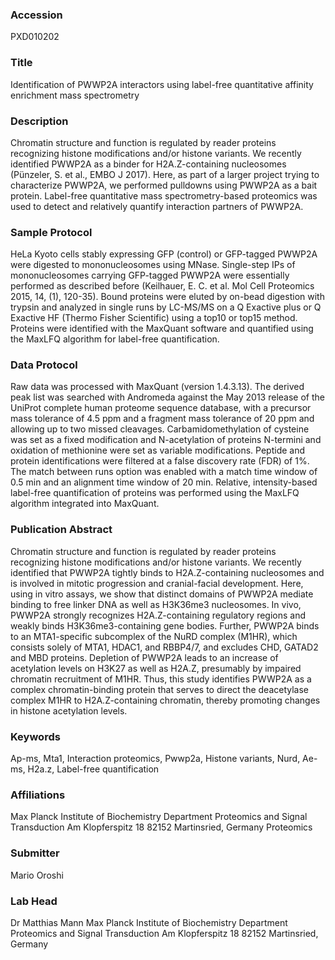 ### Accession
PXD010202

### Title
Identification of PWWP2A interactors using label-free quantitative affinity enrichment mass spectrometry

### Description
Chromatin structure and function is regulated by reader proteins recognizing histone modifications and/or histone variants. We recently identified PWWP2A as a binder for H2A.Z-containing nucleosomes (Pünzeler, S. et al., EMBO J 2017). Here, as part of a larger project trying to characterize PWWP2A, we performed pulldowns using PWWP2A as a bait protein. Label-free quantitative mass spectrometry-based proteomics was used to detect and relatively quantify interaction partners of PWWP2A.

### Sample Protocol
HeLa Kyoto cells stably expressing GFP (control) or GFP-tagged PWWP2A were digested to mononucleosomes using MNase. Single-step IPs of mononucleosomes carrying GFP-tagged PWWP2A were essentially performed as described before (Keilhauer, E. C. et al. Mol Cell Proteomics 2015, 14, (1), 120-35). Bound proteins were eluted by on-bead digestion with trypsin and analyzed in single runs by LC-MS/MS on a Q Exactive plus or Q Exactive HF (Thermo Fisher Scientific) using a top10 or top15 method. Proteins were identified with the MaxQuant software and quantified using the MaxLFQ algorithm for label-free quantification.

### Data Protocol
Raw data was processed with MaxQuant (version 1.4.3.13). The derived peak list was searched with Andromeda against the May 2013 release of the UniProt complete human proteome sequence database, with a precursor mass tolerance of 4.5 ppm and a fragment mass tolerance of 20 ppm and allowing up to two missed cleavages. Carbamidomethylation of cysteine was set as a fixed modification and N-acetylation of proteins N-termini and oxidation of methionine were set as variable modifications. Peptide and protein identifications were filtered at a false discovery rate (FDR) of 1%. The match between runs option was enabled with a match time window of 0.5 min and an alignment time window of 20 min. Relative, intensity-based label-free quantification of proteins was performed using the MaxLFQ algorithm integrated into MaxQuant.

### Publication Abstract
Chromatin structure and function is regulated by reader proteins recognizing histone modifications and/or histone variants. We recently identified that PWWP2A tightly binds to H2A.Z-containing nucleosomes and is involved in mitotic progression and cranial-facial development. Here, using in vitro assays, we show that distinct domains of PWWP2A mediate binding to free linker DNA as well as H3K36me3 nucleosomes. In vivo, PWWP2A strongly recognizes H2A.Z-containing regulatory regions and weakly binds H3K36me3-containing gene bodies. Further, PWWP2A binds to an MTA1-specific subcomplex of the NuRD complex (M1HR), which consists solely of MTA1, HDAC1, and RBBP4/7, and excludes CHD, GATAD2 and MBD proteins. Depletion of PWWP2A leads to an increase of acetylation levels on H3K27 as well as H2A.Z, presumably by impaired chromatin recruitment of M1HR. Thus, this study identifies PWWP2A as a complex chromatin-binding protein that serves to direct the deacetylase complex M1HR to H2A.Z-containing chromatin, thereby promoting changes in histone acetylation levels.

### Keywords
Ap-ms, Mta1, Interaction proteomics, Pwwp2a, Histone variants, Nurd, Ae-ms, H2a.z, Label-free quantification

### Affiliations
Max Planck Institute of Biochemistry Department Proteomics and Signal Transduction Am Klopferspitz 18 82152 Martinsried, Germany
Proteomics

### Submitter
Mario Oroshi

### Lab Head
Dr Matthias Mann
Max Planck Institute of Biochemistry Department Proteomics and Signal Transduction Am Klopferspitz 18 82152 Martinsried, Germany


